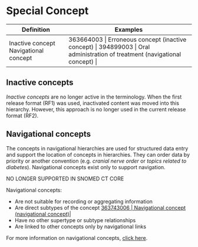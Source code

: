 # Special Concept



| Definition | Examples |
|---|---|
| Inactive concept Navigational concept | 363664003 \| Erroneous concept (inactive concept) \| 394899003 \| Oral administration of treatment (navigational concept) \| |

## Inactive concepts

 _Inactive concepts_ are no longer active in the terminology. When the first release format (RF1) was used, inactivated content was moved into this hierarchy. However, this approach is no longer used in the current release format (RF2). 

## Navigational concepts

The concepts in navigational hierarchies are used for structured data entry and support the location of concepts in hierarchies. They can order data by priority or another convention (e.g. _cranial nerve order_ or  _topics related to diabetes_). Navigational concepts exist only to support navigation.

NO LONGER SUPPORTED IN SNOMED CT CORE

Navigational concepts:

  * Are not suitable for recording or aggregating information
  * Are direct subtypes of the concept [ 363743006 | Navigational concept (navigational concept)|](http://snomed.info/id/363743006 "363743006 | Navigational concept \(navigational concept\) |")
  * Have no other supertype or subtype relationships
  * Are linked to other concepts only by navigational links

For more information on navigational concepts, [click here](Grouper-Concept_179932070.html). 

  

  

  

